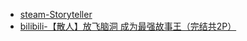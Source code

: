 - [steam-Storyteller](https://store.steampowered.com/app/1624540/Storyteller/)
- [bilibili-【散人】放飞脑洞 成为最强故事王（完结共2P）](https://www.bilibili.com/video/BV1pM4y1z7Pm/)
